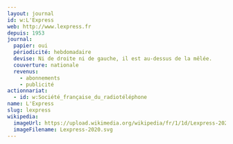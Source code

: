 ```yaml
---
layout: journal
id: w:L'Express
web: http://www.lexpress.fr
depuis: 1953
journal:
  papier: oui
  périodicité: hebdomadaire
  devise: Ni de droite ni de gauche, il est au-dessus de la mêlée.
  couverture: nationale
  revenus:
    - abonnements
    - publicité
actionnariat:
  - id: w:Société_française_du_radiotéléphone
name: L'Express
slug: lexpress
wikipedia:
  imageUrl: https://upload.wikimedia.org/wikipedia/fr/1/1d/Lexpress-2020.svg
  imageFilename: Lexpress-2020.svg
---
```


